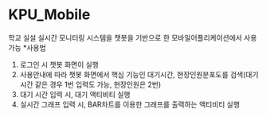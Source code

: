 # KPU_Mobile
학교 실설 실시간 모니터링 시스템을 챗봇을 기반으로 한 모바일어플리케이션에서 사용 가능
*사용법
1. 로그인 시 챗봇 화면이 실행
2. 사용안내에 따라 챗봇 화면에서 핵심 기능인 대기시간, 현장인원분포도를 검색(대기 시간 같은 경우 1번 입력도 가능, 현장인원은 2번)
3. 대기 시간 입력 시, 대기 액티비티 실행
4. 실시간 그래프 입력 시, BAR차트를 이용한 그래프를 출력하는 액티비티 실행
